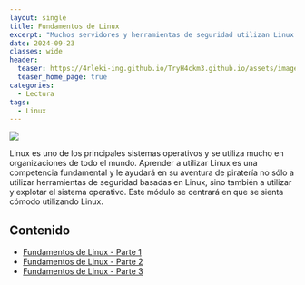 ```yaml
---
layout: single
title: Fundamentos de Linux
excerpt: "Muchos servidores y herramientas de seguridad utilizan Linux. Aprenda a utilizar el sistema operativo Linux, una habilidad fundamental en materia de ciberseguridad."
date: 2024-09-23
classes: wide
header:
  teaser: https://4rleki-ing.github.io/TryH4ckm3.github.io/assets/images/Fundamentos-Linux/Linux.png
  teaser_home_page: true
categories:
  - Lectura
tags:
  - Linux
---
```


<img src="https://4rleki-ing.github.io/TryH4ckm3.github.io/assets/images/Fundamentos-Linux/Portada.jpg">

Linux es uno de los principales sistemas operativos y se utiliza mucho en organizaciones de todo el mundo. Aprender a utilizar Linux es una competencia fundamental y le ayudará en su aventura de piratería no sólo a utilizar herramientas de seguridad basadas en Linux, sino también a utilizar y explotar el sistema operativo. Este módulo se centrará en que se sienta cómodo utilizando Linux.

## Contenido
- [Fundamentos de Linux - Parte 1]()
- [Fundamentos de Linux - Parte 2]()
- [Fundamentos de Linux - Parte 3]()